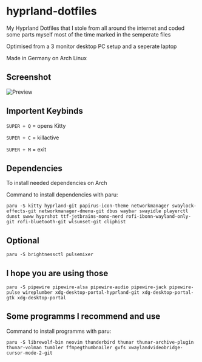 # hyprland-dotfiles
My Hyprland Dotfiles that I stole from all around the internet and coded some parts myself most of the time marked in the semperate files

Optimised from a 3 monitor desktop PC setup and a seperate laptop

Made in Germany on Arch Linux

## Screenshot
![Preview](preview.png)

## Importent Keybinds
```SUPER + Q``` = opens Kitty

```SUPER + C``` = killactive

```SUPER + M``` = exit


## Dependencies
To install needed dependencies on Arch

Command to install dependencies with paru:

```paru -S kitty hyprland-git papirus-icon-theme networkmanager swaylock-effects-git networkmanager-dmenu-git dbus waybar swayidle playerctl dunst swww hyprshot ttf-jetbrains-mono-nerd rofi-ibonn-wayland-only-git rofi-bluetooth-git wlsunset-git cliphist```

## Optional 
```paru -S brightnessctl pulsemixer```

## I hope you are using those
```paru -S pipewire pipewire-alsa pipewire-audio pipewire-jack pipewire-pulse wireplumber xdg-desktop-portal-hyprland-git xdg-desktop-portal-gtk xdg-desktop-portal```

## Some programms I recommend and use

Command to install programms with paru:

```paru -S librewolf-bin neovim thunderbird thunar thunar-archive-plugin thunar-volman tumbler ffmpegthumbnailer gvfs xwaylandvideobridge-cursor-mode-2-git```
